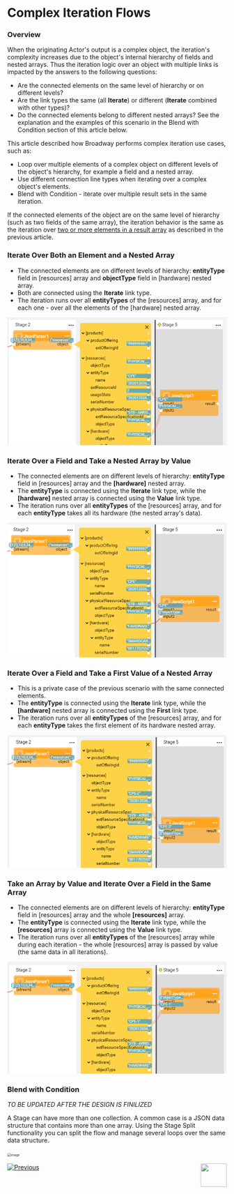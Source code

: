 # Complex Iteration Flows
### Overview

When the originating Actor's output is a complex object, the iteration's complexity increases due to the object's internal hierarchy of fields and nested arrays. Thus the iteration logic over an object with multiple links is impacted by the answers to the following questions:

* Are the connected elements on the same level of hierarchy or on different levels?
* Are the link types the same (all **Iterate**) or different (**Iterate** combined with other types)?
* Do the connected elements belong to different nested arrays? See the explanation and the examples of this scenario in the Blend with Condition section of this article below.

This article described how Broadway performs complex iteration use cases, such as:

* Loop over multiple elements of a complex object on different levels of the object's hierarchy, for example a field and a nested array.
* Use different connection line types when iterating over a complex object's elements.
* Blend with Condition - iterate over multiple result sets in the same iteration.

If the connected elements of the object are on the same level of hierarchy (such as two fields of the same array), the iteration behavior is the same as the iteration over [two or more elements in a result array](21_iterations.md#iterate-over-two-or-more-elements) as described in the previous article. 

### Iterate Over Both an Element and a Nested Array

* The connected elements are on different levels of hierarchy: **entityType** field in [resources] array and **objectType** field in [hardware] nested array.
* Both are connected using the **Iterate** link type. 
* The iteration runs over all **entityTypes** of the [resources] array, and for each one - over all the elements of the [hardware] nested array.

<img src="images/iterate_mult_02.PNG" alt="image" style="zoom:80%;" />

### Iterate Over a Field and Take a Nested Array by Value

- The connected elements are on different levels of hierarchy: **entityType** field in [resources] array and the **[hardware]** nested array.
- The **entityType** is connected using the **Iterate** link type, while the **[hardware]** nested array is connected using the **Value** link type.
- The iteration runs over all **entityTypes** of the [resources] array, and for each **entityType** takes all its hardware (the nested array's data).

<img src="images/iterate_mult_03.PNG" alt="image" style="zoom:80%;" />

### Iterate Over a Field and Take a First Value of a Nested Array

* This is a private case of the previous scenario with the same connected elements.
* The **entityType** is connected using the **Iterate** link type, while the **[hardware]** nested array is connected using the **First** link type.
* The iteration runs over all **entityTypes** of the [resources] array, and for each **entityType** takes the first element of its hardware nested array.

<img src="images/iterate_mult_05.PNG" alt="image" style="zoom:80%;" />

### Take an Array by Value and Iterate Over a Field in the Same Array

* The connected elements are on different levels of hierarchy: **entityType** field in [resources] array and the whole **[resources]** array.
* The **entityType** is connected using the **Iterate** link type, while the **[resources]** array is connected using the **Value** link type.
* The iteration runs over all **entityTypes** of the [resources] array while during each iteration - the whole [resources] array is passed by value (the same data in all iterations).

<img src="images/iterate_mult_04.PNG" alt="image" style="zoom:80%;" />

### Blend with Condition

*TO BE UPDATED AFTER THE DESIGN IS FINILIZED*

A Stage can have more than one collection. A common case is a JSON data structure that contains more than one array.
Using the Stage Split functionality you can split the flow and manage several loops over the same data structure.

<img src="images/iterate_split.png" alt="image" style="zoom:50%;" />



[![Previous](/articles/images/Previous.png)](21_iterations.md)[<img align="right" width="60" height="54" src="/articles/images/Next.png">](22_broadway_flow_inner_flows.md)

